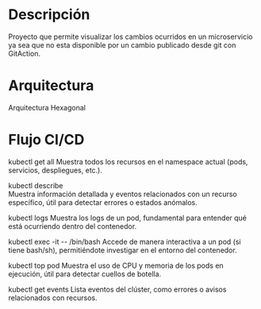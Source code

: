 # Descripción
Proyecto que permite visualizar los cambios ocurridos en un microservicio
ya sea que no esta disponible por un cambio publicado desde git con GitAction.

# Arquitectura
Arquitectura Hexagonal

# Flujo CI/CD

kubectl get all
Muestra todos los recursos en el namespace actual (pods, servicios, despliegues, etc.).

kubectl describe  
Muestra información detallada y eventos relacionados con un recurso específico, útil para detectar errores o estados anómalos.

kubectl logs 
Muestra los logs de un pod, fundamental para entender qué está ocurriendo dentro del contenedor.

kubectl exec -it  -- /bin/bash
Accede de manera interactiva a un pod (si tiene bash/sh), permitiéndote investigar en el entorno del contenedor.

kubectl top pod
Muestra el uso de CPU y memoria de los pods en ejecución, útil para detectar cuellos de botella.

kubectl get events
Lista eventos del clúster, como errores o avisos relacionados con recursos.

